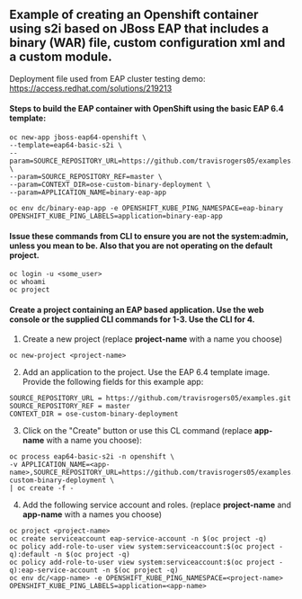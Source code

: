## Example of creating an Openshift container using s2i based on JBoss EAP that includes a binary (WAR) file, custom configuration xml and a custom module.

Deployment file used from EAP cluster testing demo:
https://access.redhat.com/solutions/219213

#### Steps to build the EAP container with OpenShift using the basic EAP 6.4 template:

```
oc new-app jboss-eap64-openshift \
--template=eap64-basic-s2i \
--param=SOURCE_REPOSITORY_URL=https://github.com/travisrogers05/examples.git \
--param=SOURCE_REPOSITORY_REF=master \
--param=CONTEXT_DIR=ose-custom-binary-deployment \
--param=APPLICATION_NAME=binary-eap-app

oc env dc/binary-eap-app -e OPENSHIFT_KUBE_PING_NAMESPACE=eap-binary OPENSHIFT_KUBE_PING_LABELS=application=binary-eap-app
```



#### Issue these commands from CLI to ensure you are not the system:admin, unless you mean to be.  Also that you are not operating on the default project.
```
oc login -u <some_user>
oc whoami
oc project
```

#### Create a project containing an EAP based application.  Use the web console or the supplied CLI commands for 1-3.  Use the CLI for 4.

1.  Create a new project (replace **project-name** with a name you choose)

  ```
  oc new-project <project-name>
  ```

2.  Add an application to the project.  Use the EAP 6.4 template image.  Provide the following fields for this example app:

  ```
  SOURCE_REPOSITORY_URL = https://github.com/travisrogers05/examples.git
  SOURCE_REPOSITORY_REF = master
  CONTEXT_DIR = ose-custom-binary-deployment
  ```

3.  Click on the "Create" button or use this CL command (replace **app-name** with a name you choose):

  ```
  oc process eap64-basic-s2i -n openshift \
  -v APPLICATION_NAME=<app-name>,SOURCE_REPOSITORY_URL=https://github.com/travisrogers05/examples.git,SOURCE_REPOSITORY_REF=master,CONTEXT_DIR=ose-custom-binary-deployment \
  | oc create -f -
  ```

4.  Add the following service account and roles. (replace **project-name** and **app-name** with a names you choose)

  ```
  oc project <project-name>
  oc create serviceaccount eap-service-account -n $(oc project -q)
  oc policy add-role-to-user view system:serviceaccount:$(oc project -q):default -n $(oc project -q)
  oc policy add-role-to-user view system:serviceaccount:$(oc project -q):eap-service-account -n $(oc project -q)
  oc env dc/<app-name> -e OPENSHIFT_KUBE_PING_NAMESPACE=<project-name> OPENSHIFT_KUBE_PING_LABELS=application=<app-name>
  ```
